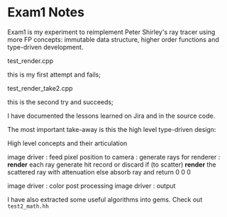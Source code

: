 # Exam1 Notes

Exam1 is my experiment to reimplement Peter Shirley's ray tracer using more FP concepts: immutable data structure,
higher order functions and type-driven development.

test_render.cpp

this is my first attempt and fails;

test_render_take2.cpp

this is the second try and succeeds;

I have documented the lessons learned on Jira and in the source code.

The most important take-away is this the high level type-driven design:

High level concepts and their articulation

image driver : feed pixel position to
    camera : generate rays for
        renderer : **render** each ray
            generate hit record or discard
            if (to scatter)
                **render** the scattered ray with attenuation
            else
                absorb ray and return 0 0 0
            
image driver : color post processing
image driver : output

I have also extracted some useful algorithms into gems. Check out `test2_math.hh`
